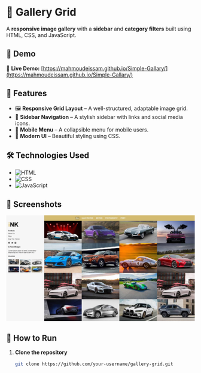 # 🎨 Gallery Grid

A **responsive image gallery** with a **sidebar** and **category filters** built using HTML, CSS, and JavaScript.

## 🚀 Demo
🔗 **Live Demo:** [https://mahmoudeissam.github.io/Simple-Gallary/](https://mahmoudeissam.github.io/Simple-Gallary/)

## 🌟 Features
- 🖼️ **Responsive Grid Layout** – A well-structured, adaptable image grid.
- 📌 **Sidebar Navigation** – A stylish sidebar with links and social media icons.
- 📱 **Mobile Menu** – A collapsible menu for mobile users.
- 🎨 **Modern UI** – Beautiful styling using CSS.

## 🛠️ Technologies Used
- ![HTML](https://img.shields.io/badge/-HTML-E34F26?style=flat-square&logo=html5&logoColor=white)
- ![CSS](https://img.shields.io/badge/-CSS-1572B6?style=flat-square&logo=css3&logoColor=white)
- ![JavaScript](https://img.shields.io/badge/-JavaScript-F7DF1E?style=flat-square&logo=javascript&logoColor=black)

## 📸 Screenshots
![Screenshot](Capture.JPG)

## 📂 How to Run
1. **Clone the repository**  
   ```sh
   git clone https://github.com/your-username/gallery-grid.git
